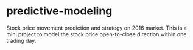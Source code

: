 # predictive-modeling
Stock price movement prediction and strategy on 2016 market.
This is a mini project to model the stock price open-to-close direction within one trading day. 
